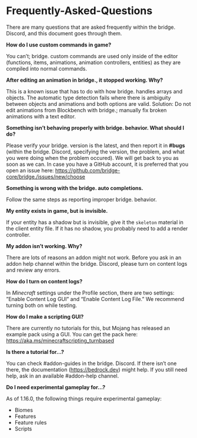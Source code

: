 # Frequently-Asked-Questions

There are many questions that are asked frequently within the bridge. Discord, and this document goes through them.

**How do I use custom commands in game?**

You can’t; bridge. custom commands are used only inside of the editor (functions, items, animations, animation controllers, entities) as they are compiled into normal
commands.

**After editing an animation in bridge., it stopped working. Why?**

This is a known issue that has to do with how bridge. handles arrays and objects. The automatic type detection fails where there is ambiguity between objects and
animations and both options are valid. Solution: Do not edit animations from Blockbench with bridge.; manually fix broken animations with a text editor.

**Something isn’t behaving properly with bridge. behavior. What should I do?**

Please verify your bridge. version is the latest, and then report it in **#bugs** (within the bridge. Discord, specifying the version, the problem, and what you were
doing when the problem occured). We will get back to you as soon as we can. In case you have a GitHub account, it is preferred that you open an issue here:
https://github.com/bridge-core/bridge./issues/new/choose

**Something is wrong with the bridge. auto completions.**

Follow the same steps as reporting improper bridge. behavior.

**My entity exists in game, but is invisible.**

If your entity has a shadow but is invisible, give it the `skeleton` material in the client entity file. If it has no shadow, you probably need to add a render
controller.

**My addon isn’t working. Why?**

There are lots of reasons an addon might not work. Before you ask in an addon help channel within the bridge. Discord, please turn on content logs and review any errors.  

**How do I turn on content logs?**

In *Minecraft* settings under the Profile section, there are two settings: ”Enable Content Log GUI” and “Enable Content Log File.” We recommend turning both on while
testing.

**How do I make a scripting GUI?**

There are currently no tutorials for this, but Mojang has released an example pack using a GUI. You can get the pack here: https://aka.ms/minecraftscripting_turnbased

**Is there a tutorial for…?**

You can check #addon-guides in the bridge. Discord. If there isn’t one there, the documentation (https://bedrock.dev) might help. If you still need help, ask in an
available #addon-help channel.

**Do I need experimental gameplay for…?**

As of 1.16.0, the following things require experimental gameplay:
* Biomes
* Features
* Feature rules
* Scripts
